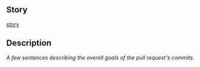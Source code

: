 ## Story

[story](https://onemedical.atlassian.net/browse/INFRA-)

## Description

_A few sentences describing the overall goals of the pull request's commits._
